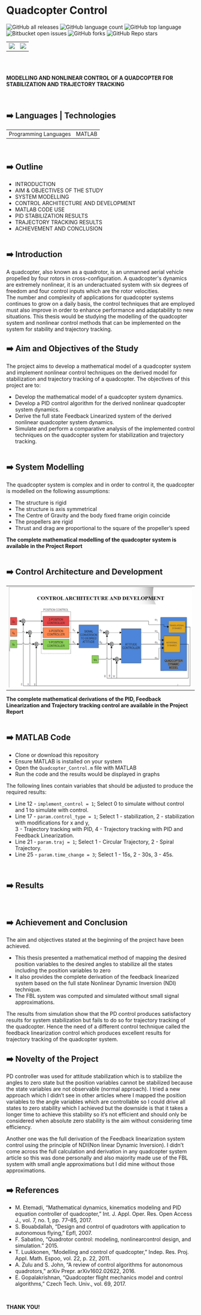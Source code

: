 # Quadcopter Control

![GitHub all releases](https://img.shields.io/github/downloads/ademolaidowu/quadcopter-control/total)
![GitHub language count](https://img.shields.io/github/languages/count/ademolaidowu/quadcopter-control) 
![GitHub top language](https://img.shields.io/github/languages/top/ademolaidowu/quadcopter-control?color=yellow) 
![Bitbucket open issues](https://img.shields.io/bitbucket/issues/ademolaidowu/quadcopter-control)
![GitHub forks](https://img.shields.io/github/forks/ademolaidowu/quadcopter-control?style=social)
![GitHub Repo stars](https://img.shields.io/github/stars/ademolaidowu/quadcopter-control?style=social)

<table>
  <tr>
    <td><img src="img/naijablog1.png"/></td>
    <td><img src="img/naijablog2.png"/></td>
  </tr>
</table>
<br>

<br>
<p><b>MODELLING AND NONLINEAR CONTROL OF A QUADCOPTER FOR STABILIZATION AND TRAJECTORY TRACKING</b></p>
<br>


## ➡️ Languages | Technologies
<table>
  <tr>
    <td>Programming Languages</td>
    <td>MATLAB</td>
  </tr>
</table>
<br>


## ➡️ Outline
* INTRODUCTION
* AIM & OBJECTIVES OF THE STUDY
* SYSTEM MODELLING
* CONTROL ARCHITECTURE AND DEVELOPMENT
* MATLAB CODE USE
* PID STABILIZATION RESULTS
* TRAJECTORY TRACKING RESULTS
* ACHIEVEMENT AND CONCLUSION
<br><br>


## ➡️ Introduction
A quadcopter, also known as a quadrotor, is an unmanned aerial vehicle propelled by four rotors in cross-configuration. A quadcopter's dynamics are extremely nonlinear, it is an underactuated system with six degrees of freedom and four control inputs which are the rotor velocities.<br>
The number and complexity of applications for quadcopter systems continues to grow on a daily basis, the control techniques that are employed must also improve in order to enhance performance and adaptability to new situations. This thesis would be studying the modelling of the quadcopter system and nonlinear control methods that can be implemented on the system for stability and trajectory tracking.
<br>


## ➡️ Aim and Objectives of the Study
The project aims to develop a mathematical model of a quadcopter system and implement nonlinear control techniques on the derived model for stabilization and trajectory tracking of a quadcopter. The objectives of this project are to:
* Develop the mathematical model of a quadcopter system dynamics.
* Develop a PID control algorithm for the derived nonlinear quadcopter system dynamics.
* Derive the full state Feedback Linearized system of the derived nonlinear quadcopter system dynamics.
* Simulate and perform a comparative analysis of the implemented control techniques on the quadcopter system for stabilization and trajectory tracking.
<br><br>


## ➡️ System Modelling
The quadcopter system is complex and in order to control it, the quadcopter is modelled on the following assumptions:
* The structure is rigid
* The structure is axis symmetrical
* The Centre of Gravity and the body fixed frame origin coincide
* The propellers are rigid
* Thrust and drag are proportional to the square of the propeller’s speed

**The complete mathematical modelling of the quadcopter system is available in the Project Report**
<br><br>


## ➡️ Control Architecture and Development
<table>
  <tr>
    <td><img src="img/ca.png"/></td>
  </tr>
</table>

**The complete mathematical derivations of the PID, Feedback Linearization and Trajectory tracking control are available in the Project Report**
<br><br>


## ➡️ MATLAB Code
* Clone or download this repository
* Ensure MATLAB is installed on your system
* Open the `Quadcopter_Control.m` file with MATLAB
* Run the code and the results would be displayed in graphs

The following lines contain variables that should be adjusted to produce the required results:
* Line 12 - `implement_control = 1`; Select 0 to simulate without control and 1 to simulate with control.
* Line 17 - `param.control_type = 1`; Select 1 - stabilization, 2 - stabilization with modifications for x and y,<br>
3 - Trajectory tracking with PID, 4 - Trajectory tracking with PID and Feedback Linearization.
* Line 21 - `param.traj = 1`; Select 1 - Circular Trajectory, 2 - Spiral Trajectory.
* Line 25 - `param.time_change = 3`; Select 1 - 15s, 2 - 30s, 3 - 45s.
<br>


## ➡️ Results

<br>


## ➡️ Achievement and Conclusion
The aim and objectives stated at the beginning of the project have been achieved. 
* This thesis presented a mathematical method of mapping the desired position variables to the desired angles to stabilize all the states including the position variables to zero
* It also provides the complete derivation of the feedback linearized system based on the full state Nonlinear Dynamic Inversion (NDI) technique.
* The FBL system was computed and simulated without small signal approximations.

The results from simulation show that the PD control produces satisfactory results for system stabilization but fails to do so for trajectory tracking of the quadcopter. Hence the need of a different control technique called the feedback linearization control which produces excellent results for trajectory tracking of the quadcopter system. 
<br>


## ➡️ Novelty of the Project
PD controller was used for attitude stabilization which is to stabilize the angles to zero state but the position variables cannot be stabilized because the state variables are not observable (normal approach). I tried a new approach which I didn’t see in other articles where I mapped the position variables to the angle variables which are controllable so I could drive all states to zero stability which I achieved but the downside is that it takes a longer time to achieve this stability so it’s not efficient and should only be considered when absolute zero stability is the aim without considering time efficiency.

Another one was the full derivation of the Feedback linearization system control using the principle of NDI(Non linear Dynamic Inversion). I didn’t come across the full calculation and derivation in any quadcopter system article so this was done personally and also majority made use of the FBL system with small angle approximations but I did mine without those approximations.
<br>


## ➡️ References
* M. Etemadi, “Mathematical dynamics, kinematics modeling and PID equation controller of quadcopter,” Int. J. Appl. Oper. Res. Open Access J., vol. 7, no. 1, pp. 77–85, 2017.
* S. Bouabdallah, “Design and control of quadrotors with application to autonomous flying,” Epfl, 2007.
* F. Sabatino, “Quadrotor control: modeling, nonlinearcontrol design, and simulation.” 2015.
* T. Luukkonen, “Modelling and control of quadcopter,” Indep. Res. Proj. Appl. Math. Espoo, vol. 22, p. 22, 2011.
* A. Zulu and S. John, “A review of control algorithms for autonomous quadrotors,” arXiv Prepr. arXiv1602.02622, 2016.
* E. Gopalakrishnan, “Quadcopter flight mechanics model and control algorithms,” Czech Tech. Univ., vol. 69, 2017.
<br>


**THANK YOU!**